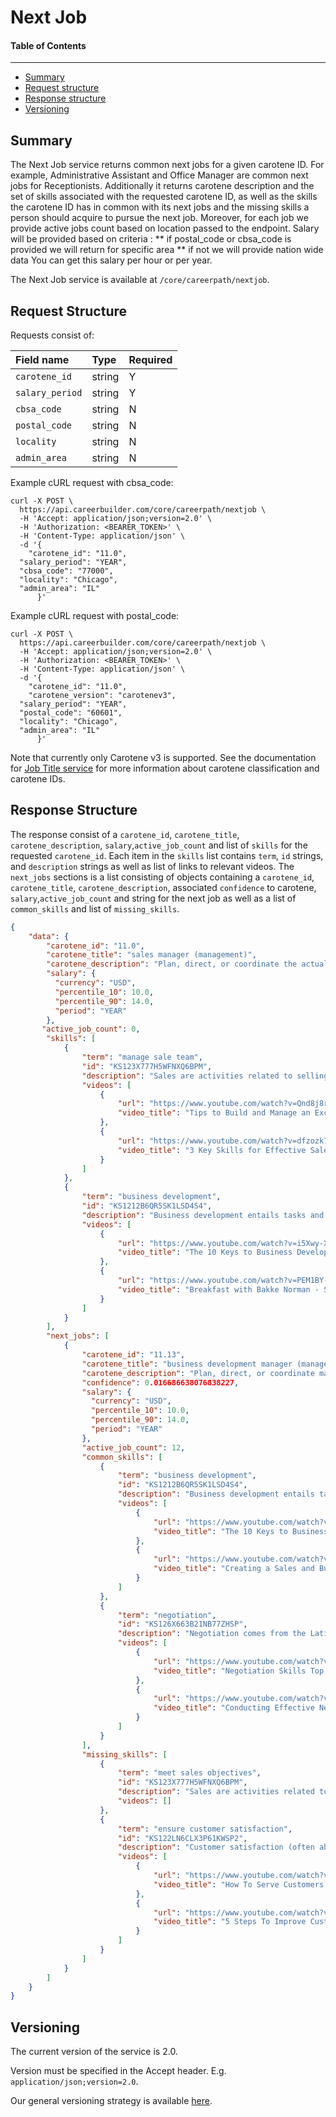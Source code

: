 Next Job
==================

#### Table of Contents
_______

- [Summary](#summary)
- [Request structure](#request-structure)
- [Response structure](#response-structure)
- [Versioning](#versioning)


## Summary

The Next Job service returns common next jobs for a given carotene ID. For example, Administrative 
Assistant and Office Manager are common next jobs for Receptionists. Additionally it returns carotene description and the 
set of skills associated with the requested carotene ID, as well as the skills the carotene ID has
in common with its next jobs and the missing skills a person should acquire to pursue the next job. 
Moreover, for each job we provide active jobs count based on location passed to the endpoint.
Salary will be provided based on criteria :
** if postal_code or cbsa_code is provided we will return for specific area
** if not we will provide nation wide data
You can get this salary per hour or per year.


The Next Job service is available at `/core/careerpath/nextjob`.

## Request Structure

Requests consist of:

| Field name        | Type   |Required|
|:------------------|:-------|:-------|
|`carotene_id`      | string |    Y   |
|`salary_period`    | string |    Y   | // "HOUR" OR "YEAR"
|`cbsa_code`        | string |    N   |
|`postal_code`      | string |    N   |
|`locality`         | string |    N   |
|`admin_area`       | string |    N   |
                     
Example cURL request with cbsa_code:

```
curl -X POST \
  https://api.careerbuilder.com/core/careerpath/nextjob \
  -H 'Accept: application/json;version=2.0' \
  -H 'Authorization: <BEARER_TOKEN>' \
  -H 'Content-Type: application/json' \
  -d '{
	"carotene_id": "11.0",
  "salary_period": "YEAR",
  "cbsa_code": "77000",
  "locality": "Chicago",
  "admin_area": "IL"
      }'
```

Example cURL request with postal_code:

```
curl -X POST \
  https://api.careerbuilder.com/core/careerpath/nextjob \
  -H 'Accept: application/json;version=2.0' \
  -H 'Authorization: <BEARER_TOKEN>' \
  -H 'Content-Type: application/json' \
  -d '{
	"carotene_id": "11.0",
	"carotene_version": "carotenev3",
  "salary_period": "YEAR",
  "postal_code": "60601",
  "locality": "Chicago",
  "admin_area": "IL"
      }'
```

Note that currently only Carotene v3 is supported. See the documentation for [Job Title service](https://github.com/careerbuilder/DataScienceAPIDocumentation/blob/master/JobTitle.md)
for more information about carotene classification and carotene IDs.

## Response Structure

The response consist of a `carotene_id`, `carotene_title`, `carotene_description`, `salary`,`active_job_count`  and list of `skills` for the requested 
`carotene_id`. Each item in the `skills` list contains `term`, `id` strings, and `description` 
strings as well as  list of links to relevant videos. The `next_jobs` sections is 
a list consisting of objects containing a `carotene_id`, `carotene_title`, `carotene_description`, associated `confidence` to carotene, `salary`,`active_job_count` and  string for the next job as well as a list of `common_skills` and list of `missing_skills`.

```json
{
    "data": {
        "carotene_id": "11.0",
        "carotene_title": "sales manager (management)",
        "carotene_description": "Plan, direct, or coordinate the actual distribution or movement of a product or service to the customer. Coordinate sales distribution by establishing sales territories, quotas, and goals and establish training programs for sales representatives. Analyze sales statistics gathered by staff to determine sales potential and inventory requirements and monitor the preferences of customers.",
        "salary": {
          "currency": "USD",
          "percentile_10": 10.0,
          "percentile_90": 14.0,
          "period": "YEAR"
        },
       "active_job_count": 0,
        "skills": [
            {
                "term": "manage sale team",
                "id": "KS123X777H5WFNXQ6BPM",
                "description": "Sales are activities related to selling or the number of goods or services sold in a given time period. The seller or the provider of the goods or services complete a sale in response to an acquisition, appropriation, requisition or a direct interaction with the buyer at the point of sale.",
                "videos": [
                    {
                        "url": "https://www.youtube.com/watch?v=Qnd8j8rxEB0",
                        "video_title": "Tips to Build and Manage an Excellent Sales Team"
                    },
                    {
                        "url": "https://www.youtube.com/watch?v=dfzozk7eGF4",
                        "video_title": "3 Key Skills for Effective Sales Management"
                    }
                ]
            },
            {
                "term": "business development",
                "id": "KS1212B6QR5SK1LSD4S4",
                "description": "Business development entails tasks and processes to develop and implement growth opportunities within and between organizations. It is a subset of the fields of business, commerce and organizational theory.",
                "videos": [
                    {
                        "url": "https://www.youtube.com/watch?v=i5Xwy-XBVgk",
                        "video_title": "The 10 Keys to Business Development"
                    },
                    {
                        "url": "https://www.youtube.com/watch?v=PEM1BY-cJN8",
                        "video_title": "Breakfast with Bakke Norman - SBA Financing presented by Jeremy Price"
                    }
                ]
            }
        ],
        "next_jobs": [
            {
                "carotene_id": "11.13",
                "carotene_title": "business development manager (management)",
                "carotene_description": "Plan, direct, or coordinate marketing policies and programs, such as determining the demand for products and services offered by a firm and its competitors, and identify potential customers. Develop pricing strategies with the goal of maximizing the firm's profits or share of the market while ensuring the firm's customers are satisfied. Oversee product development or monitor trends that indicate the need for new products and services.",
                "confidence": 0.016686638076838227,
                "salary": {
                  "currency": "USD",
                  "percentile_10": 10.0,
                  "percentile_90": 14.0,
                  "period": "YEAR"
                },
                "active_job_count": 12,
                "common_skills": [
                    {
                        "term": "business development",
                        "id": "KS1212B6QR5SK1LSD4S4",
                        "description": "Business development entails tasks and processes to develop and implement growth opportunities within and between organizations. It is a subset of the fields of business, commerce and organizational theory.",
                        "videos": [
                            {
                                "url": "https://www.youtube.com/watch?v=i5Xwy-XBVgk",
                                "video_title": "The 10 Keys to Business Development"
                            },
                            {
                                "url": "https://www.youtube.com/watch?v=OB2t8UvXMWU",
                                "video_title": "Creating a Sales and Business Development Strategy - Entrepreneurship 101 2009/10"
                            }
                        ]
                    },
                    {
                        "term": "negotiation",
                        "id": "KS126X663B21NB77ZHSP",
                        "description": "Negotiation comes from the Latin neg (no) and otsia (leisure) referring to businessmen who, unlike the patricians, had no leisure time in their industriousness;  it held the meaning of business (le nÃ©goce in French) until the 17th century when it took on the diplomatic connotation as a dialogue between two or more people or parties intended to reach a beneficial outcome over one or more issues where a conflict exists with respect to at least one of these issues. Thus, negotiation is a process of combining divergent positions into a joint agreement under a decision rule of unanimity.",
                        "videos": [
                            {
                                "url": "https://www.youtube.com/watch?v=oy0MD2nsZVs",
                                "video_title": "Negotiation Skills Top 10 Tips"
                            },
                            {
                                "url": "https://www.youtube.com/watch?v=rCmvMDrCWjs",
                                "video_title": "Conducting Effective Negotiations"
                            }
                        ]
                    }
                ],
                "missing_skills": [
                    {
                        "term": "meet sales objectives",
                        "id": "KS123X777H5WFNXQ6BPM",
                        "description": "Sales are activities related to selling or the number of goods or services sold in a given time period. The seller or the provider of the goods or services complete a sale in response to an acquisition, appropriation, requisition or a direct interaction with the buyer at the point of sale.",
                        "videos": []
                    },
                    {
                        "term": "ensure customer satisfaction",
                        "id": "KS122LN6CLX3P61KWSP2",
                        "description": "Customer satisfaction (often abbreviated as CSAT, more correctly CSat) is a term frequently used in marketing. It is a measure of how products and services supplied by a company meet or surpass customer expectation.",
                        "videos": [
                            {
                                "url": "https://www.youtube.com/watch?v=LbIB4KW9aZY",
                                "video_title": "How To Serve Customers Better To Ensure Customer Satisfaction"
                            },
                            {
                                "url": "https://www.youtube.com/watch?v=XK3cNcuvuMs",
                                "video_title": "5 Steps To Improve Customer Satisfaction"
                            }
                        ]
                    }
                ]
            }
        ]
    }
}
```

## Versioning
The current version of the service is 2.0. 

Version must be specified in the Accept header. E.g. `application/json;version=2.0`. 

Our general versioning strategy is available [here](/Versioning.md).
